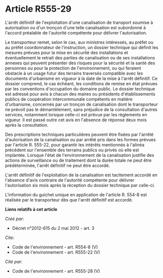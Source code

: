 # Article R555-29

L'arrêt définitif de l'exploitation d'une canalisation de transport soumise à autorisation ou d'un tronçon d'une telle
canalisation est subordonné à l'accord préalable de l'autorité compétente pour délivrer l'autorisation. 

Le transporteur remet, selon le cas, aux ministres intéressés, au préfet ou au préfet coordonnateur de l'instruction, un
dossier technique qui définit les mesures prévues pour la mise en sécurité des installations et éventuellement le retrait des
parties de canalisation ou de ses installations annexes qui peuvent présenter des risques pour la sécurité et la santé des
personnes ou pour la protection de l'environnement, ou qui feraient obstacle à un usage futur des terrains traversés
compatible avec les documents d'urbanisme en vigueur à la date de la mise à l'arrêt définitif. Ce dossier comprend, le cas
échéant, les conditions de remise en état prévues par les conventions d'occupation du domaine public. Le dossier technique
est adressé pour avis à chacun des maires ou présidents d'établissements publics de coopération intercommunale compétents en
matière d'urbanisme, concernés par un tronçon de canalisation dont le transporteur ne prévoit pas le démantèlement, sans
préjudice de la consultation d'autres services, notamment lorsque celle-ci est prévue par les règlements en vigueur. Il est
passé outre cet avis en l'absence de réponse deux mois après la consultation. 

Des prescriptions techniques particulières peuvent être fixées par l'arrêté d'autorisation de la canalisation ou par arrêté
pris dans les formes prévues par l'article R. 555-22, pour garantir les intérêts mentionnés à l'alinéa précédent sur
l'ensemble des terrains publics ou privés où elle est implantée. Lorsque l'état de l'environnement de la canalisation
justifie des actions de surveillance ou de traitement dont la durée totale ne peut être prédéterminée, l'arrêt définitif ne
peut être accordé. 

L'arrêt définitif de l'exploitation de la canalisation est tacitement accordé en l'absence d'avis contraire de l'autorité
compétente pour délivrer l'autorisation six mois après la réception du dossier technique par celle-ci. 

L'information du guichet unique en application de l'article R. 554-8 est réalisée par le transporteur dès que l'arrêt
définitif est accordé.

**Liens relatifs à cet article**

_Créé par_:

  - Décret n°2012-615 du 2 mai 2012 - art. 3

_Cite_:

  - Code de l'environnement - art. R554-8 (V)
  - Code de l'environnement - art. R555-22 (V)

_Cité par_:

  - Code de l'environnement - art. R555-28 (V)
